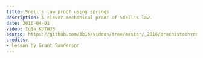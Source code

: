```yaml
---
title: Snell's law proof using springs
description: A clever mechanical proof of Snell's law.
date: 2016-04-01
video: Iq1a_KJTWJ8
source: https://github.com/3b1b/videos/tree/master/_2016/brachistochrone
credits:
- Lesson by Grant Sanderson
---
```

